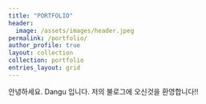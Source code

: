 ```yaml
---
title: "PORTFOLIO"
header:
  image: /assets/images/header.jpeg
permalink: /portfolio/
author_profile: true
layout: collection
collection: portfolio
entries_layout: grid
---
```


안녕하세요. Dangu 입니다.
저의 불로그에 오신것을 환영합니다!!